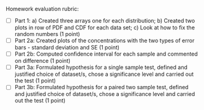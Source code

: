 Homework evaluation rubric: 

- [ ] Part 1: a) Created three arrays one for each distribution; b) Created two plots in row of PDF and CDF for each data set; c) Look at how to fix the random numbers (1 point) 
- [ ] Part 2a: Created plots of the concentrations with the two types of error bars - standard deviation and SE (1 point)
- [ ] Part 2b: Computed confidence interval for each sample and commented on difference (1 point)
- [ ] Part 3a: Formulated hypothesis for a single sample test, defined and justified choice of dataset/s, chose a significance level and carried out the test (1 point)
- [ ] Part 3b: Formulated hypothesis for a paired two sample test, defined and justified choice of dataset/s, chose a significance level and carried out the test  (1 point)
